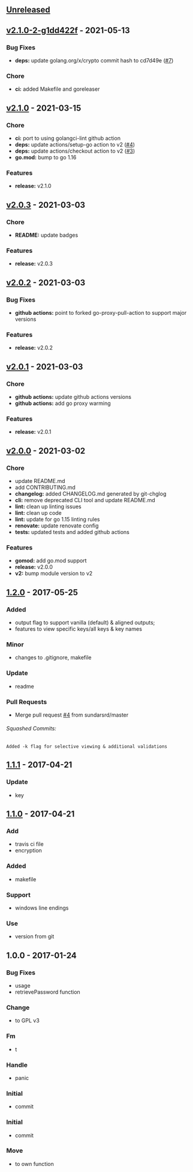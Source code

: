 <a name="unreleased"></a>
## [Unreleased]


<a name="v2.1.0-2-g1dd422f"></a>
## [v2.1.0-2-g1dd422f] - 2021-05-13
### Bug Fixes
- **deps:** update golang.org/x/crypto commit hash to cd7d49e ([#7](https://github.com/clok/avtool/issues/7))

### Chore
- **ci:** added Makefile and goreleaser


<a name="v2.1.0"></a>
## [v2.1.0] - 2021-03-15
### Chore
- **ci:** port to using golangci-lint github action
- **deps:** update actions/setup-go action to v2 ([#4](https://github.com/clok/avtool/issues/4))
- **deps:** update actions/checkout action to v2 ([#3](https://github.com/clok/avtool/issues/3))
- **go.mod:** bump to go 1.16

### Features
- **release:** v2.1.0


<a name="v2.0.3"></a>
## [v2.0.3] - 2021-03-03
### Chore
- **README:** update badges

### Features
- **release:** v2.0.3


<a name="v2.0.2"></a>
## [v2.0.2] - 2021-03-03
### Bug Fixes
- **github actions:** point to forked go-proxy-pull-action to support major versions

### Features
- **release:** v2.0.2


<a name="v2.0.1"></a>
## [v2.0.1] - 2021-03-03
### Chore
- **github actions:** update github actions versions
- **github actions:** add go proxy warming

### Features
- **release:** v2.0.1


<a name="v2.0.0"></a>
## [v2.0.0] - 2021-03-02
### Chore
- update README.md
- add CONTRIBUTING.md
- **changelog:** added CHANGELOG.md generated by git-chglog
- **cli:** remove deprecated CLI tool and update README.md
- **lint:** clean up linting issues
- **lint:** clean up code
- **lint:** update for go 1.15 linting rules
- **renovate:** update renovate config
- **tests:** updated tests and added github actions

### Features
- **gomod:** add go.mod support
- **release:** v2.0.0
- **v2:** bump module version to v2


<a name="1.2.0"></a>
## [1.2.0] - 2017-05-25
### Added
- output flag to support vanilla (default) & aligned outputs;
- features to view specific keys/all keys & key names

### Minor
- changes to .gitignore, makefile

### Update
- readme

### Pull Requests
- Merge pull request [#4](https://github.com/clok/avtool/issues/4) from sundarsrd/master


###### Squashed Commits:
```
Added -k flag for selective viewing & additional validations
```



<a name="1.1.1"></a>
## [1.1.1] - 2017-04-21
### Update
- key


<a name="1.1.0"></a>
## [1.1.0] - 2017-04-21
### Add
- travis ci file
- encryption

### Added
- makefile

### Support
- windows line endings

### Use
- version from git


<a name="1.0.0"></a>
## 1.0.0 - 2017-01-24
### Bug Fixes
- usage
- retrievePassword function

### Change
- to GPL v3

### Fm
- t

### Handle
- panic

### Initial
- commit

### Initial
- commit

### Move
- to own function


[Unreleased]: https://github.com/clok/avtool/compare/v2.1.0-2-g1dd422f...HEAD
[v2.1.0-2-g1dd422f]: https://github.com/clok/avtool/compare/v2.1.0...v2.1.0-2-g1dd422f
[v2.1.0]: https://github.com/clok/avtool/compare/v2.0.3...v2.1.0
[v2.0.3]: https://github.com/clok/avtool/compare/v2.0.2...v2.0.3
[v2.0.2]: https://github.com/clok/avtool/compare/v2.0.1...v2.0.2
[v2.0.1]: https://github.com/clok/avtool/compare/v2.0.0...v2.0.1
[v2.0.0]: https://github.com/clok/avtool/compare/1.2.0...v2.0.0
[1.2.0]: https://github.com/clok/avtool/compare/1.1.1...1.2.0
[1.1.1]: https://github.com/clok/avtool/compare/1.1.0...1.1.1
[1.1.0]: https://github.com/clok/avtool/compare/1.0.0...1.1.0
